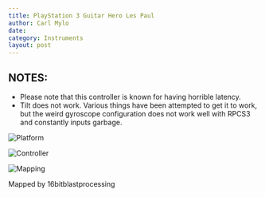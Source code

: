 ```yaml
---
title: PlayStation 3 Guitar Hero Les Paul
author: Carl Mylo
date: 
category: Instruments
layout: post
---
```


## NOTES:

* Please note that this controller is known for having horrible latency.
* Tilt does not work. Various things have been attempted to get it to work, but the weird gyroscope configuration does not work well with RPCS3 and constantly inputs garbage.


![Platform](https://raw.githubusercontent.com/hmxmilohax/rb3-pc/TheGreatSplit/assets/images/instruments/ps3.png "Platform") 

![Controller](https://raw.githubusercontent.com/hmxmilohax/rb3-pc/TheGreatSplit/assets/images/instruments/ghlpcontroller.png "Controller") 

![Mapping](https://raw.githubusercontent.com/hmxmilohax/rb3-pc/TheGreatSplit/assets/images/instruments/ps3ghlpmapping.png "Mapping") 

Mapped by 16bitblastprocessing